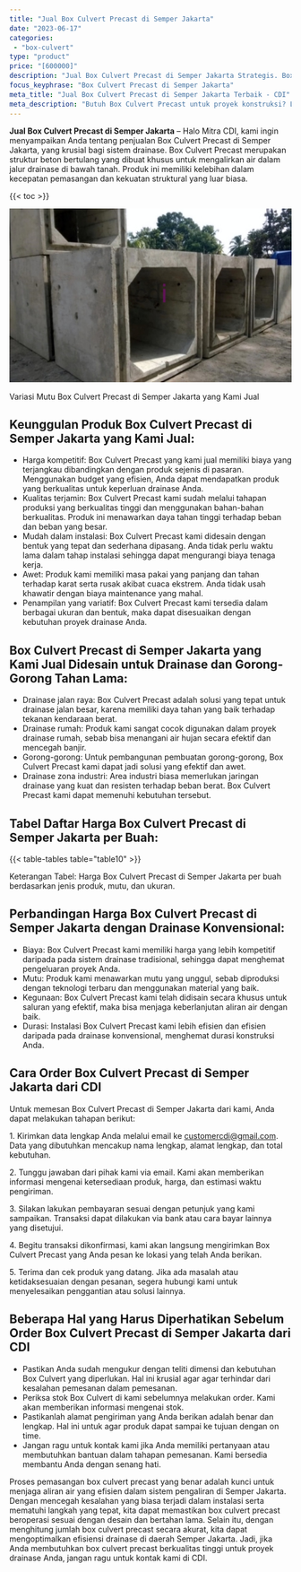 ```yaml
---
title: "Jual Box Culvert Precast di Semper Jakarta"
date: "2023-06-17"
categories:
 - "box-culvert"
type: "product"
price: "[600000]"
description: "Jual Box Culvert Precast di Semper Jakarta Strategis. Box Culvert Precast unggulan untuk kebutuhan konstruksi dengan performa optimal. Hubungi kami untuk konsultasi mendalam."
focus_keyphrase: "Box Culvert Precast di Semper Jakarta"
meta_title: "Jual Box Culvert Precast di Semper Jakarta Terbaik - CDI"
meta_description: "Butuh Box Culvert Precast untuk proyek konstruksi? Layanan profesional kami siap membantu dengan penawaran kompetitif. Segera hubungi kami."
---
```


**Jual Box Culvert Precast di Semper Jakarta** – Halo Mitra CDI, kami ingin menyampaikan Anda tentang penjualan Box Culvert Precast di Semper Jakarta, yang krusial bagi sistem drainase. Box Culvert Precast merupakan struktur beton bertulang yang dibuat khusus untuk mengalirkan air dalam jalur drainase di bawah tanah. Produk ini memiliki kelebihan dalam kecepatan pemasangan dan kekuatan struktural yang luar biasa.

{{< toc >}}

![Jual Box Culvert Precast di Semper Jakarta](/images/box-culvert/box-culvert-25.jpg)

Variasi Mutu Box Culvert Precast di Semper Jakarta yang Kami Jual 

## Keunggulan Produk Box Culvert Precast di Semper Jakarta yang Kami Jual:

*   Harga kompetitif: Box Culvert Precast yang kami jual memiliki biaya yang terjangkau dibandingkan dengan produk sejenis di pasaran. Menggunakan budget yang efisien, Anda dapat mendapatkan produk yang berkualitas untuk keperluan drainase Anda.
*   Kualitas terjamin: Box Culvert Precast kami sudah melalui tahapan produksi yang berkualitas tinggi dan menggunakan bahan-bahan berkualitas. Produk ini menawarkan daya tahan tinggi terhadap beban dan beban yang besar.
*   Mudah dalam instalasi: Box Culvert Precast kami didesain dengan bentuk yang tepat dan sederhana dipasang. Anda tidak perlu waktu lama dalam tahap instalasi sehingga dapat mengurangi biaya tenaga kerja.
*   Awet: Produk kami memiliki masa pakai yang panjang dan tahan terhadap karat serta rusak akibat cuaca ekstrem. Anda tidak usah khawatir dengan biaya maintenance yang mahal.
*   Penampilan yang variatif: Box Culvert Precast kami tersedia dalam berbagai ukuran dan bentuk, maka dapat disesuaikan dengan kebutuhan proyek drainase Anda.

## Box Culvert Precast di Semper Jakarta yang Kami Jual Didesain untuk Drainase dan Gorong-Gorong Tahan Lama:

*   Drainase jalan raya: Box Culvert Precast adalah solusi yang tepat untuk drainase jalan besar, karena memiliki daya tahan yang baik terhadap tekanan kendaraan berat.
*   Drainase rumah: Produk kami sangat cocok digunakan dalam proyek drainase rumah, sebab bisa menangani air hujan secara efektif dan mencegah banjir.
*   Gorong-gorong: Untuk pembangunan pembuatan gorong-gorong, Box Culvert Precast kami dapat jadi solusi yang efektif dan awet.
*   Drainase zona industri: Area industri biasa memerlukan jaringan drainase yang kuat dan resisten terhadap beban berat. Box Culvert Precast kami dapat memenuhi kebutuhan tersebut.

## Tabel Daftar Harga Box Culvert Precast di Semper Jakarta per Buah:

{{< table-tables table="table10" >}}

Keterangan Tabel: Harga Box Culvert Precast di Semper Jakarta per buah berdasarkan jenis produk, mutu, dan ukuran.

## Perbandingan Harga Box Culvert Precast di Semper Jakarta dengan Drainase Konvensional:

*   Biaya: Box Culvert Precast kami memiliki harga yang lebih kompetitif daripada pada sistem drainase tradisional, sehingga dapat menghemat pengeluaran proyek Anda.
*   Mutu: Produk kami menawarkan mutu yang unggul, sebab diproduksi dengan teknologi terbaru dan menggunakan material yang baik.
*   Kegunaan: Box Culvert Precast kami telah didisain secara khusus untuk saluran yang efektif, maka bisa menjaga keberlanjutan aliran air dengan baik.
*   Durasi: Instalasi Box Culvert Precast kami lebih efisien dan efisien daripada pada drainase konvensional, menghemat durasi konstruksi Anda.

## Cara Order Box Culvert Precast di Semper Jakarta dari CDI

Untuk memesan Box Culvert Precast di Semper Jakarta dari kami, Anda dapat melakukan tahapan berikut:

1\.  Kirimkan data lengkap Anda melalui email ke customercdi@gmail.com. Data yang dibutuhkan mencakup nama lengkap, alamat lengkap, dan total kebutuhan.

2\.  Tunggu jawaban dari pihak kami via email. Kami akan memberikan informasi mengenai ketersediaan produk, harga, dan estimasi waktu pengiriman.

3\.  Silakan lakukan pembayaran sesuai dengan petunjuk yang kami sampaikan. Transaksi dapat dilakukan via bank atau cara bayar lainnya yang disetujui.

4\.  Begitu transaksi dikonfirmasi, kami akan langsung mengirimkan Box Culvert Precast yang Anda pesan ke lokasi yang telah Anda berikan.

5\.  Terima dan cek produk yang datang. Jika ada masalah atau ketidaksesuaian dengan pesanan, segera hubungi kami untuk menyelesaikan penggantian atau solusi lainnya.

## Beberapa Hal yang Harus Diperhatikan Sebelum Order Box Culvert Precast di Semper Jakarta dari CDI

*   Pastikan Anda sudah mengukur dengan teliti dimensi dan kebutuhan Box Culvert yang diperlukan. Hal ini krusial agar agar terhindar dari kesalahan pemesanan dalam pemesanan.
*   Periksa stok Box Culvert di kami sebelumnya melakukan order. Kami akan memberikan informasi mengenai stok.
*   Pastikanlah alamat pengiriman yang Anda berikan adalah benar dan lengkap. Hal ini untuk agar produk dapat sampai ke tujuan dengan on time.
*   Jangan ragu untuk kontak kami jika Anda memiliki pertanyaan atau membutuhkan bantuan dalam tahapan pemesanan. Kami bersedia membantu Anda dengan senang hati.

Proses pemasangan box culvert precast yang benar adalah kunci untuk menjaga aliran air yang efisien dalam sistem pengaliran di Semper Jakarta. Dengan mencegah kesalahan yang biasa terjadi dalam instalasi serta mematuhi langkah yang tepat, kita dapat memastikan box culvert precast beroperasi sesuai dengan desain dan bertahan lama. Selain itu, dengan menghitung jumlah box culvert precast secara akurat, kita dapat mengoptimalkan efisiensi drainase di daerah Semper Jakarta. Jadi, jika Anda membutuhkan box culvert precast berkualitas tinggi untuk proyek drainase Anda, jangan ragu untuk kontak kami di CDI.
